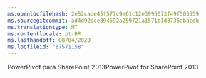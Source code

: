 ```yaml
---
ms.openlocfilehash: 2e52cade45f577c9e61c12e3995073f49f503559
ms.sourcegitcommit: ad4d92dce894592a259721a1571b1d8736abacdb
ms.translationtype: MT
ms.contentlocale: pt-BR
ms.lasthandoff: 08/04/2020
ms.locfileid: "87571158"
---
```

<span data-ttu-id="3b74f-101">PowerPivot para SharePoint 2013</span><span class="sxs-lookup"><span data-stu-id="3b74f-101">PowerPivot for SharePoint 2013</span></span>
